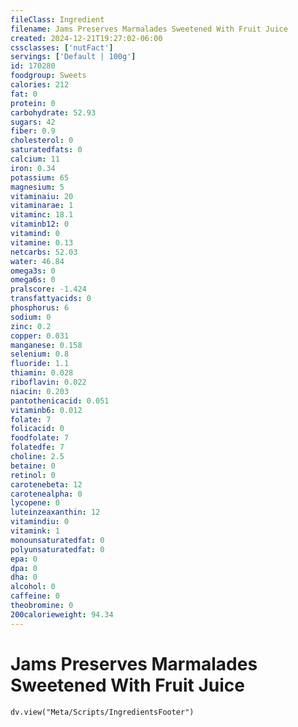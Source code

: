 ```yaml
---
fileClass: Ingredient
filename: Jams Preserves Marmalades Sweetened With Fruit Juice
created: 2024-12-21T19:27:02-06:00
cssclasses: ['nutFact']
servings: ['Default | 100g']
id: 170280
foodgroup: Sweets
calories: 212
fat: 0
protein: 0
carbohydrate: 52.93
sugars: 42
fiber: 0.9
cholesterol: 0
saturatedfats: 0
calcium: 11
iron: 0.34
potassium: 65
magnesium: 5
vitaminaiu: 20
vitaminarae: 1
vitaminc: 18.1
vitaminb12: 0
vitamind: 0
vitamine: 0.13
netcarbs: 52.03
water: 46.84
omega3s: 0
omega6s: 0
pralscore: -1.424
transfattyacids: 0
phosphorus: 6
sodium: 0
zinc: 0.2
copper: 0.031
manganese: 0.158
selenium: 0.8
fluoride: 1.1
thiamin: 0.028
riboflavin: 0.022
niacin: 0.203
pantothenicacid: 0.051
vitaminb6: 0.012
folate: 7
folicacid: 0
foodfolate: 7
folatedfe: 7
choline: 2.5
betaine: 0
retinol: 0
carotenebeta: 12
carotenealpha: 0
lycopene: 0
luteinzeaxanthin: 12
vitamindiu: 0
vitamink: 1
monounsaturatedfat: 0
polyunsaturatedfat: 0
epa: 0
dpa: 0
dha: 0
alcohol: 0
caffeine: 0
theobromine: 0
200calorieweight: 94.34
---
```


# Jams Preserves Marmalades Sweetened With Fruit Juice

```dataviewjs
dv.view("Meta/Scripts/IngredientsFooter")
```